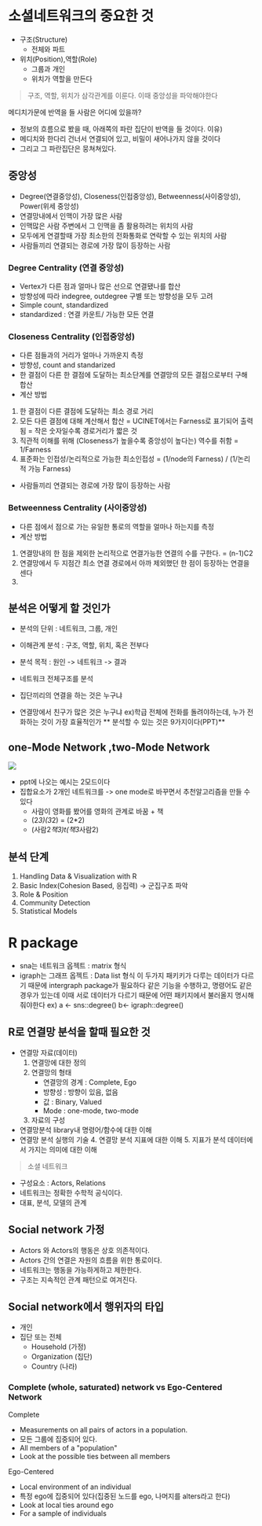 
# 소셜네트워크의 중요한 것
* 구조(Structure)
	*  전체와 파트
* 위치(Position),역할(Role)
	* 그룹과 개인
	* 위치가 역할을 만든다
> 구조, 역할, 위치가 삼각관계를 이룬다.
> 이때 중앙성을 파악해야한다

메디치가문에 반역을 들 사람은 어디에 있을까?
* 정보의 흐름으로 봤을 때, 아래쪽의 파란 집단이 반역을 들 것이다.
이유) 
* 메디치와 한다리 건너서 연결되어 있고, 비밀이 새어나가지 않을 것이다
* 그리고 그 파란집단은 뭉쳐쳐있다.


## 중앙성
* Degree(연결중앙성), Closeness(인접중앙성), Betweenness(사이중앙성), Power(위세 중앙성)
* 연결망내에서 인맥이 가장 많은 사람
* 인맥많은 사람 주변에서 그 인맥을 좀 활용하려는 위치의 사람
* 모두에게 연결할때 가장 최소한의 전화통화로 연락할 수 있는 위치의 사람
* 사람들끼리 연결되는 경로에 가장 많이 등장하는 사람

### Degree Centrality (연결 중앙성)
* Vertex가 다른 점과 얼마나 많은 선으로 연결됐나를 합산
* 방향성에 따라 indegree, outdegree 구별 또는 방향성을 모두 고려
* Simple count, standardized
* standardized : 연결 카운트/ 가능한 모든 연결

### Closeness Centrality (인접중앙성)
* 다른 점들과의 거리가 얼마나 가까운지 측정
* 방향성, count and standarized
* 한 결점이 다른 한 결점에 도달하는 최소단계를 연결망의 모든 결점으로부터 구해 합산
* 계산 방법
1. 한 결점이 다른 결점에 도달하는 최소 경로 거리
2. 모든 다른 결점에 대해 계산해서 합산
= UCINET에서는 Farness로 표기되어 출력됨 = 작은 숫자일수록 경로거리가 짧은 것
3. 직관적 이해를 위해 (Closeness가 높을수록 중앙성이 높다는) 역수를 취함 = 1/Farness
4. 표준화는 인접성/논리적으로 가능한 최소인접성 = (1/node의 Farness) / (1/논리적 가능 Farness)
* 사람들끼리 연결되는 경로에 가장 많이 등장하는 사람

### Betweenness Centrality (사이중앙성)
* 다른 점에서 점으로 가는 유일한 통로의 역할을 얼마나 하는지를 측정
* 계산 방법
1. 연결망내의 한 점을 제외한 논리적으로 연결가능한 연결의 수를 구한다. = (n-1)C2
2. 연결망에서 두 지점간 최소 연결 경로에서 아까 제외했던 한 점이 등장하는 연결을 센다
3. 


## 분석은 어떻게 할 것인가
* 분석의 단위 : 네트워크, 그룹, 개인
* 이해관계 분석 : 구조, 역할, 위치, 혹은 전부다
* 분석 목적 : 원인 -> 네트워크 -> 결과

* 네트워크 전체구조를 분석
* 집단끼리의 연결을 하는 것은 누구냐
* 연결망에서 친구가 많은 것은 누구냐
ex)학급 전체에 전화를 돌려야하는데, 누가 전화하는 것이 가장 효율적인가
** 분석할 수 있는 것은 9가지이다(PPT)**

## one-Mode Network ,two-Mode Network
<image src = "/images/onemode.PNG">

- ppt에 나오는 예시는 2모드이다
- 집합요소가 2개인 네트워크를 -> one mode로 바꾸면서 추천알고리즘을 만들 수 있다
	- 사람이 영화를 봤어를 영화의 관계로 바꿈 + 책
	- (2*3)(3*2) = (2*2)
	- (사람2*책3)t(책3*사람2)

## 분석 단계
1. Handling Data & Visualization with R
2. Basic Index(Cohesion Based, 응집력) -> 군집구조 파악
3. Role & Position
4. Community Detection
5. Statistical Models

# R package
* sna는 네트워크 옵젝트 : matrix 형식
* igraph는 그래프 옵젝트 : Data list 형식
이 두가지 패키키가 다루는 데이터가 다르기 때문에 intergraph package가 필요하다
같은 기능을 수행하고, 명령어도 같은 경우가 있는데 이때 서로 데이터가 다르기 때문에 어떤 패키지에서 불러올지 명시해줘야한다
ex) a <- sns::degree()
b<- igraph::degree()

## R로 연결망 분석을 할때 필요한 것
* 연결망 자료(데이터)
	1. 연결망에 대한 정의
	2. 연결망의 형태
		* 연결망의 경계 : Complete, Ego
		* 방향성 : 방향이 있음, 없음
		* 값 : Binary, Valued
		* Mode : one-mode, two-mode
	3. 자료의 구성
* 연결망분석 library내 명령어/함수에 대한 이해
* 연결망 분석 실행의 기술
	4. 연결망 분석 지표에 대한 이해
	5. 지표가 분석 데이터에서 가지는 의미에 대한 이해

> 소셜 네트워크
* 구성요소 : Actors, Relations
* 네트워크는 정확한 수학적 공식이다.
* 대표, 분석, 모델의 관계

## Social network 가정
- Actors 와 Actors의 행동은 상호 의존적이다.
- Actors 간의 연결은 자원의 흐름을 위한 통로이다.
- 네트워크는 행동을 가능하게하고 제한한다.
- 구조는 지속적인 관계 패턴으로 여겨진다.

## Social network에서 행위자의 타입
- 개인
- 집단 또는 전체
	- Household (가정)
	- Organization (집단)
	- Country (나라)

### Complete (whole, saturated) network vs Ego-Centered Network
Complete
* Measurements on all pairs of actors in a population.
* 모든 그룹에 집중되어 있다.
* All members of a "population"
* Look at the possible ties between all members

Ego-Centered
* Local environment of an individual
* 특정 ego에 집중되어 있다(집중된 노드를 ego, 나머지를 alters라고 한다)
* Look at local ties around ego
* For a sample of individuals






<!--stackedit_data:
eyJoaXN0b3J5IjpbMTY1NzE5NTc5NiwxMDIyNjEwMDI4LDIxMD
U5MDM1MjAsMjg2MTQ3NTYwLC05OTUzMjU0OTksMTY2Nzk5NDk3
MywtNDYyMzA4Nzc0LDE1NDYwMjAyODgsLTYwMTQ2OTMxNiwtMj
Q3Njc5NTUyLDY2NTY2MTA1MiwxMzQ0MTk3MTk4LC0xNDYyOTUz
OTMsLTE0NTk4NDYxNTNdfQ==
-->